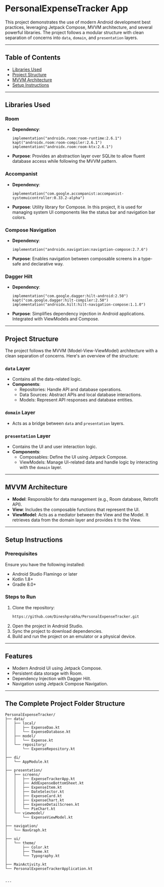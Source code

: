 # PersonalExpenseTracker App

This project demonstrates the use of modern Android development best practices, leveraging Jetpack Compose, MVVM architecture, and several powerful libraries. The project follows a modular structure with clean separation of concerns into `data`, `domain`, and `presentation` layers.

---

## Table of Contents

- [Libraries Used](#libraries-used)
- [Project Structure](#project-structure)
- [MVVM Architecture](#mvvm-architecture)
- [Setup Instructions](#setup-instructions)

---

## Libraries Used

### Room
- **Dependency**:
  ```
  implementation("androidx.room:room-runtime:2.6.1")
  kapt("androidx.room:room-compiler:2.6.1")
  implementation("androidx.room:room-ktx:2.6.1")
  ```
- **Purpose**: Provides an abstraction layer over SQLite to allow fluent database access while following the MVVM pattern.

### Accompanist
- **Dependency**:
  ```
  implementation("com.google.accompanist:accompanist-systemuicontroller:0.33.2-alpha")
  ```
- **Purpose**: Utility library for Compose. In this project, it is used for managing system UI components like the status bar and navigation bar colors.

### Compose Navigation
- **Dependency**:
  ```
  implementation("androidx.navigation:navigation-compose:2.7.6")
  ```
- **Purpose**: Enables navigation between composable screens in a type-safe and declarative way.

### Dagger Hilt
- **Dependency**:
  ```
  implementation("com.google.dagger:hilt-android:2.50")
  kapt("com.google.dagger:hilt-compiler:2.50")
  implementation("androidx.hilt:hilt-navigation-compose:1.1.0")
  ```
- **Purpose**: Simplifies dependency injection in Android applications. Integrated with ViewModels and Compose.

---

## Project Structure

The project follows the MVVM (Model-View-ViewModel) architecture with a clean separation of concerns. Here's an overview of the structure:

### `data` Layer
- Contains all the data-related logic.
- **Components**:
  - Repositories: Handle API and database operations.
  - Data Sources: Abstract APIs and local database interactions.
  - Models: Represent API responses and database entities.

### `domain` Layer
- Acts as a bridge between `data` and `presentation` layers.

### `presentation` Layer
- Contains the UI and user interaction logic.
- **Components**:
  - Composables: Define the UI using Jetpack Compose.
  - ViewModels: Manage UI-related data and handle logic by interacting with the `domain` layer.

---

## MVVM Architecture

- **Model**: Responsible for data management (e.g., Room database, Retrofit API).
- **View**: Includes the composable functions that represent the UI.
- **ViewModel**: Acts as a mediator between the View and the Model. It retrieves data from the domain layer and provides it to the View.

---

## Setup Instructions

### Prerequisites
Ensure you have the following installed:
- Android Studio Flamingo or later
- Kotlin 1.8+
- Gradle 8.0+

### Steps to Run
1. Clone the repository:
   ```bash
   https://github.com/Dineshprabha/PersonalExpenseTracker.git
   ```
2. Open the project in Android Studio.
3. Sync the project to download dependencies.
4. Build and run the project on an emulator or a physical device.

---

## Features
- Modern Android UI using Jetpack Compose.
- Persistent data storage with Room.
- Dependency Injection with Dagger Hilt.
- Navigation using Jetpack Compose Navigation.

---

## The Complete Project Folder Structure

```
PersonalExpenseTracker/
├── data/
│   ├── local/
│   │   ├── ExpenseDao.kt
│   │   └── ExpenseDatabase.kt
│   ├── model/
│   │   └── Expense.kt
│   └── repository/
│       └── ExpenseRepository.kt
│
├── di/
│   └── AppModule.kt
│
├── presentation/
│   ├── screens/
│   │   ├── ExpenseTrackerApp.kt
│   │   ├── AddExpenseBottomSheet.kt
│   │   ├── ExpenseItem.kt
│   │   ├── DateSelector.kt	
│   │   ├── ExpenseCard.kt
│   │   ├── ExpenseChart.kt
│   │   ├── ExpenseDetailScreen.kt
│   │   └── PieChart.kt
│   └── viewmodel/
│       └── ExpenseViewModel.kt
│
├── navigation/
│   └── NavGraph.kt
│
├── ui/
│   └── theme/
│       ├── Color.kt
│       ├── Theme.kt
│       └── Typography.kt
│
├── MainActivity.kt
└── PersonalExpenseTrackerApplication.kt


---
